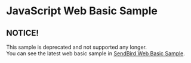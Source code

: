 # JavaScript Web Basic Sample

## NOTICE!

This sample is deprecated and not supported any longer.  
You can see the latest web basic sample in [SendBird Web Basic Sample](https://github.com/smilefam/SendBird-JavaScript/tree/master/web-basic-sample).